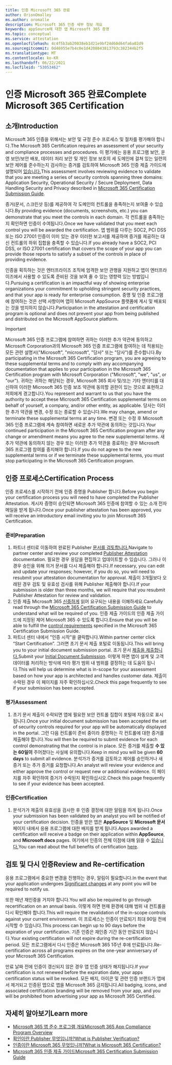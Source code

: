 ```yaml
---
title: 인증 Microsoft 365 완료
author: OrionOmalley
ms.author: oromalle
description: Microsoft 365 인증 세부 정보 개요
keywords: appSource에 대한 앱 Microsoft 365 증명
ms.topic: conceptual
ms.service: attestation
ms.openlocfilehash: 4c4f5b3ab20038eb1d21e9bf24d60d64fa6a02d9
ms.sourcegitcommit: 0d46955e7b4c0e1d4208843813793c382344b2f5
ms.translationtype: MT
ms.contentlocale: ko-KR
ms.lasthandoff: 06/22/2021
ms.locfileid: "53053462"
---
```

# <a name="complete-microsoft-365-certification"></a><span data-ttu-id="8a314-104">인증 Microsoft 365 완료</span><span class="sxs-lookup"><span data-stu-id="8a314-104">Complete Microsoft 365 Certification</span></span>

## <a name="introduction"></a><span data-ttu-id="8a314-105">소개</span><span class="sxs-lookup"><span data-stu-id="8a314-105">Introduction</span></span>

<span data-ttu-id="8a314-106">Microsoft 365 인증을 위해서는 보안 및 규정 준수 프로세스 및 절차를 평가해야 합니다.</span><span class="sxs-lookup"><span data-stu-id="8a314-106">The Microsoft 365 Certification requires an assessment of your security and compliance processes and procedures.</span></span> <span data-ttu-id="8a314-107">이 평가에는 응용 프로그램 보안, 운영 보안/보안 배포, 데이터 처리 보안 및 개인 정보 보호의 세 도메인에 걸쳐 있는 일련의 보안 제어를 준수하는지 검사하는 증거를 검토하여 Microsoft 365 인증 제출 가이드에 설명되어 [있습니다.](https://docs.microsoft.com/microsoft-365-app-certification/docs/certification-submission-guide)</span><span class="sxs-lookup"><span data-stu-id="8a314-107">This assessment involves reviewing evidence to validate that you are meeting a series of security controls spanning three domains: Application Security, Operational Security / Secure Deployment, Data Handling Security and Privacy described in [Microsoft 365 Certification Submission Guide](https://docs.microsoft.com/microsoft-365-app-certification/docs/certification-submission-guide).</span></span>

<span data-ttu-id="8a314-108">증거(문서, 스크린샷 등)를 제공하여 각 도메인의 컨트롤을 충족하는지 보여줄 수 있습니다.</span><span class="sxs-lookup"><span data-stu-id="8a314-108">By providing evidence (documents, screenshots, etc.) you can demonstrate that you meet the controls in each domain.</span></span> <span data-ttu-id="8a314-109">각 컨트롤을 충족하는지 확인하면 인증이 수여됩니다.</span><span class="sxs-lookup"><span data-stu-id="8a314-109">Once we have validated that you meet each control you will be awarded the certification.</span></span> <span data-ttu-id="8a314-110">앱 범위를 다루는 SOC2, PCI DSS 또는 ISO 27001 인증이 이미 있는 경우 이러한 보고서를 제공하여 증거를 제공하는 대신 컨트롤의 하위 집합을 충족할 수 있습니다.</span><span class="sxs-lookup"><span data-stu-id="8a314-110">If you already have a SOC2, PCI DSS, or ISO 27001 certification that covers the scope of your app you can provide those reports to satisfy a subset of the controls in place of providing evidence.</span></span> 

<span data-ttu-id="8a314-111">인증을 획득하는 것은 엔터프라이즈 조직에 엄격한 보안 관행을 지원하고 앱이 엔터프라이즈에서 사용할 수 있도록 준비된 것을 보여 줄 수 있는 영향력 있는 방법입니다.</span><span class="sxs-lookup"><span data-stu-id="8a314-111">Pursuing a certification is an impactful way of showing enterprise organizations your commitment to upholding stringent security practices, and that your app is ready for enterprise consumption.</span></span> <span data-ttu-id="8a314-112">증명 및 인증 프로그램에 참여하는 것은 선택 사항이며 앱이 Microsoft AppSource 플랫폼에 게시 및 배포되는 것을 방지하지 않습니다.</span><span class="sxs-lookup"><span data-stu-id="8a314-112">Participation in the attestation and certification program is optional and does not prevent your app from being published and distributed on the Microsoft AppSource platform.</span></span>

> [!IMPORTANT]
> <span data-ttu-id="8a314-113">Microsoft 365 인증 프로그램에 참여하면 귀하는 이러한 추가 약관에 동의하고 Microsoft Corporation과의 Microsoft 365 인증 프로그램에 참여하는 데 적용되는 모든 관련 설명서("Microsoft", "microsoft", "당사" 또는 "당사")를 준수합니다.</span><span class="sxs-lookup"><span data-stu-id="8a314-113">By participating in the Microsoft 365 Certification  program, you are agreeing to these supplemental terms and to comply with any accompanying documentation that applies to your participation in the Microsoft 365 Certification program with Microsoft Corporation ("Microsoft", "we", "us",  or "our").</span></span> <span data-ttu-id="8a314-114">귀하는 귀하는 해당되는 경우, Microsoft 365 회사 및/또는 기타 엔터티를 대신하여 이러한 Microsoft 365 인증 보조 약관에 동의할 권한이 있는 것으로 표현하고 저희에게 경고합니다.</span><span class="sxs-lookup"><span data-stu-id="8a314-114">You represent and warrant to us that you have the authority to accept these Microsoft 365 Certification supplemental terms on behalf of yourself, a company, and/or other entity, as applicable.</span></span> <span data-ttu-id="8a314-115">당사는 이러한 추가 약관을 변경, 수정 또는 종료할 수 있습니다.</span><span class="sxs-lookup"><span data-stu-id="8a314-115">We may change, amend or terminate these supplemental terms at any time.</span></span> <span data-ttu-id="8a314-116">변경 또는 수정 후 Microsoft 365 인증 프로그램에 계속 참여하면 새로운 추가 약관에 동의하는 것입니다.</span><span class="sxs-lookup"><span data-stu-id="8a314-116">Your continued participation in the Microsoft 365 Certification program after any change or amendment means you agree to the new supplemental terms.</span></span> <span data-ttu-id="8a314-117">새 추가 약관에 동의하지 않는 경우 또는 이러한 추가 약관을 종료하는 경우 Microsoft 365 프로그램 참여를 중지해야 합니다.</span><span class="sxs-lookup"><span data-stu-id="8a314-117">If you do not agree to the new supplemental terms or if we terminate these supplemental terms, you must stop participating in the Microsoft 365 Certification program.</span></span>

## <a name="certification-process"></a><span data-ttu-id="8a314-118">인증 프로세스</span><span class="sxs-lookup"><span data-stu-id="8a314-118">Certification Process</span></span>

<span data-ttu-id="8a314-119">인증 프로세스를 시작하기 전에 인증 증명을 Publisher 합니다.</span><span class="sxs-lookup"><span data-stu-id="8a314-119">Before you begin your certification process you will need to have completed the Publisher Attestation.</span></span> <span data-ttu-id="8a314-120">게시자 증명이 승인되면 Microsoft 365 인증에 참여할 수 있는 소개 전자 메일을 받게 됩니다.</span><span class="sxs-lookup"><span data-stu-id="8a314-120">Once your publisher attestation has been approved, you will receive an introductory email inviting you to join Microsoft 365 Certification.</span></span>

### <a name="preparation"></a><span data-ttu-id="8a314-121">준비</span><span class="sxs-lookup"><span data-stu-id="8a314-121">Preparation</span></span>
1. <span data-ttu-id="8a314-122">파트너 센터로 이동하여 완료된 Publisher [문서를 검토합니다.]( https://docs.microsoft.com/microsoft-365-app-certification/docs/attestation)</span><span class="sxs-lookup"><span data-stu-id="8a314-122">Navigate to partner center and review your completed [Publisher Attestation]( https://docs.microsoft.com/microsoft-365-app-certification/docs/attestation) documentation.</span></span> <span data-ttu-id="8a314-123">필요한 경우 응답을 편집하고 업데이트할 수 있습니다. 그러나 이 경우 승인을 위해 의거 문서를 다시 제출해야 합니다.</span><span class="sxs-lookup"><span data-stu-id="8a314-123">If necessary, you can edit and update your responses; however, if you do so, you will need to resubmit your attestation documentation for approval.</span></span> <span data-ttu-id="8a314-124">제출이 3개월보다 오래된 경우 검토 및 유효성 검사를 위해 Publisher 제출해야 합니다.</span><span class="sxs-lookup"><span data-stu-id="8a314-124">If your submission is older than three months, we will require that you resubmit Publisher Attestation for review and validation.</span></span> 
1. <span data-ttu-id="8a314-125">인증 제출 Microsoft 365 [신중하게](https://docs.microsoft.com/microsoft-365-app-certification/docs/certification-submission-guide) 읽어 요구되는 내용을 이해하세요.</span><span class="sxs-lookup"><span data-stu-id="8a314-125">Carefully read through the [Microsoft 365 Certification Submission Guide](https://docs.microsoft.com/microsoft-365-app-certification/docs/certification-submission-guide) to understand what will be required of you.</span></span> <span data-ttu-id="8a314-126">인증 제출 가이드의 인증 []( https://docs.microsoft.com/microsoft-365-app-certification/docs/certification-submission-guide#app-certification-criteria) 제출 가이드에 지정된 제어 Microsoft 365 수 있도록 합니다.</span><span class="sxs-lookup"><span data-stu-id="8a314-126">Ensure that you will be able to fulfill the [control requirements]( https://docs.microsoft.com/microsoft-365-app-certification/docs/certification-submission-guide#app-certification-criteria) specified in the Microsoft 365 Certification Submission Guide.</span></span>
1. <span data-ttu-id="8a314-127">파트너 센터 내에서 "인증 시작"을 클릭합니다.</span><span class="sxs-lookup"><span data-stu-id="8a314-127">Within partner center click “Start Certification”.</span></span> <span data-ttu-id="8a314-128">그러면 초기 문서 제출 포털로 이동됩니다.</span><span class="sxs-lookup"><span data-stu-id="8a314-128">This will bring you to your initial document submission portal.</span></span> <span data-ttu-id="8a314-129">초기 문서 [제출을 제출합니다.](https://docs.microsoft.com/microsoft-365-app-certification/docs/certification-submission-guide#initial-document-submission)</span><span class="sxs-lookup"><span data-stu-id="8a314-129">Submit your [Initial Document Submission](https://docs.microsoft.com/microsoft-365-app-certification/docs/certification-submission-guide#initial-document-submission).</span></span> <span data-ttu-id="8a314-130">이렇게 하면 앱이 설계 및 고객 데이터를 처리하는 방식에 따라 평가 범위 내 범위를 결정하는 데 도움이 됩니다.</span><span class="sxs-lookup"><span data-stu-id="8a314-130">This will help us determine what is in-scope for your assessment based on how your app is architected and handles customer data.</span></span> <span data-ttu-id="8a314-131">제출이 수락된 경우 이 페이지를 자주 확인하십시오.</span><span class="sxs-lookup"><span data-stu-id="8a314-131">Check this page frequently to see if your submission has been accepted.</span></span>

### <a name="assessment"></a><span data-ttu-id="8a314-132">평가</span><span class="sxs-lookup"><span data-stu-id="8a314-132">Assessment</span></span>
1. <span data-ttu-id="8a314-133">초기 문서 제출이 수락되면 앱에 필요한 보안 컨트롤 집합이 포털에 자동으로 표시됩니다.</span><span class="sxs-lookup"><span data-stu-id="8a314-133">Once your initial document submission has been accepted the set of security controls required for your app will be automatically displayed in the portal.</span></span> <span data-ttu-id="8a314-134">그런 다음 컨트롤이 준비 중이라 증명하는 각 컨트롤에 대한 증거를 제출해야 합니다.</span><span class="sxs-lookup"><span data-stu-id="8a314-134">You will then be required to submit evidence for each control demonstrating that the control is in place.</span></span> <span data-ttu-id="8a314-135">모든 증거를 제출할 **수 있는 60일이** 주어졌다는 사실에 유의합니다.</span><span class="sxs-lookup"><span data-stu-id="8a314-135">Keep in mind you will be given **60 days** to submit all evidence.</span></span> <span data-ttu-id="8a314-136">분석가가 증거를 검토하고 제어를 승인하거나 새 증거 또는 추가 증거를 요청합니다.</span><span class="sxs-lookup"><span data-stu-id="8a314-136">An analyst will review your evidence and either approve the control or request new or additional evidence.</span></span> <span data-ttu-id="8a314-137">이 페이지를 자주 확인하여 증거가 수락된지 확인하십시오.</span><span class="sxs-lookup"><span data-stu-id="8a314-137">Check this page frequently to see if your evidence has been accepted.</span></span>
### <a name="certification"></a><span data-ttu-id="8a314-138">인증</span><span class="sxs-lookup"><span data-stu-id="8a314-138">Certification</span></span>
1. <span data-ttu-id="8a314-139">분석가가 제출의 유효성을 검사한 후 인증 결정에 대한 알림을 하게 됩니다.</span><span class="sxs-lookup"><span data-stu-id="8a314-139">Once your submission has been validated by an analyst you will be notified of your certification decision.</span></span> <span data-ttu-id="8a314-140">인증을 받은 앱은 **AppSource** 및 **Microsoft 문서** 페이지 내에서 응용 프로그램에 대한 배지를 받게 됩니다.</span><span class="sxs-lookup"><span data-stu-id="8a314-140">Apps awarded a certification will receive a badge on their application within **AppSource**, and **Microsoft docs** pages.</span></span> <span data-ttu-id="8a314-141">여기에서 인증의 전체 이점에 대해 읽을 수 [있습니다.](https://docs.microsoft.com/microsoft-365-app-certification/docs/enterprise-app-certification-guide#program-benefits)</span><span class="sxs-lookup"><span data-stu-id="8a314-141">You can read about the full benefits of certification [here](https://docs.microsoft.com/microsoft-365-app-certification/docs/enterprise-app-certification-guide#program-benefits).</span></span>

## <a name="review-and-re-certification"></a><span data-ttu-id="8a314-142">검토 및 다시 인증</span><span class="sxs-lookup"><span data-stu-id="8a314-142">Review and Re-certification</span></span>
<span data-ttu-id="8a314-143">응용 프로그램에서 중요한 변경을 [](https://docs.microsoft.com/microsoft-365-app-certification/docs/certification-submission-guide#significant-changes) 진행하는 경우, 알림이 필요합니다.</span><span class="sxs-lookup"><span data-stu-id="8a314-143">In the event that your application undergoes [Significant changes](https://docs.microsoft.com/microsoft-365-app-certification/docs/certification-submission-guide#significant-changes) at any point you will be required to notify us.</span></span>

<span data-ttu-id="8a314-144">또한 매년 재인증을 거치야 합니다.</span><span class="sxs-lookup"><span data-stu-id="8a314-144">You will also be required to go through recertification on an annual basis.</span></span> <span data-ttu-id="8a314-145">이렇게 하면 현재 환경에 대해 범위 내 컨트롤을 다시 확인해야 합니다.</span><span class="sxs-lookup"><span data-stu-id="8a314-145">This will require the revalidation of the in-scope controls against your current environment.</span></span> <span data-ttu-id="8a314-146">이 프로세스는 인증이 만료되기 최대 90일 전에 시작할 수 있습니다.</span><span class="sxs-lookup"><span data-stu-id="8a314-146">This process can begin up to 90 days before the expiration of your certification.</span></span> <span data-ttu-id="8a314-147">기존 인증은 재인증 기간 동안 만료되지 않습니다.</span><span class="sxs-lookup"><span data-stu-id="8a314-147">Your existing certification will not expire during the re-certification period.</span></span> <span data-ttu-id="8a314-148">모든 프로그램에서 다시 인증은 Microsoft 365 1주년 후에 만료됩니다.</span><span class="sxs-lookup"><span data-stu-id="8a314-148">Re-certification across all programs expires on the one-year anniversary of your Microsoft 365 Certification.</span></span>

<span data-ttu-id="8a314-149">만료 날짜 전에 인증이 갱신되지 않은 경우 앱 인증 상태가 해지됩니다.</span><span class="sxs-lookup"><span data-stu-id="8a314-149">If your certification is not renewed before the expiration date, your apps certification status will be revoked.</span></span> <span data-ttu-id="8a314-150">모든 배지, 아이콘 및 관련 인증 브랜드가 앱에서 제거되고 인증된 앱으로 앱을 Microsoft 365 금지됩니다.</span><span class="sxs-lookup"><span data-stu-id="8a314-150">All badging, icons, and associated certification branding will be removed from your app, and you will be prohibited from advertising your app as Microsoft 365 Certified.</span></span>



## <a name="learn-more"></a><span data-ttu-id="8a314-151">자세히 알아보기</span><span class="sxs-lookup"><span data-stu-id="8a314-151">Learn more</span></span>

* [<span data-ttu-id="8a314-152">Microsoft 365 앱 준수 프로그램 개요</span><span class="sxs-lookup"><span data-stu-id="8a314-152">Microsoft 365 App Compliance Program Overview</span></span>](~/overview.md)  
* [<span data-ttu-id="8a314-153">확인이란 Publisher 무엇입니까?</span><span class="sxs-lookup"><span data-stu-id="8a314-153">What is Publisher Verification?</span></span>](https://docs.microsoft.com/azure/active-directory/develop/publisher-verification-overview)
* [<span data-ttu-id="8a314-154">인증이란 Microsoft 365 무엇입니까?</span><span class="sxs-lookup"><span data-stu-id="8a314-154">What is Microsoft 365 Certification?</span></span>](~/docs/enterprise-app-certification-guide.md)  
* [<span data-ttu-id="8a314-155">Microsoft 365 인증 제출 가이드</span><span class="sxs-lookup"><span data-stu-id="8a314-155">Microsoft 365 Certification Submission Guide</span></span>](~/docs/certification-submission-guide.md)
